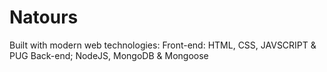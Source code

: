 # Natours

Built with modern web technologies: 
Front-end: HTML, CSS, JAVSCRIPT & PUG
Back-end; NodeJS, MongoDB & Mongoose
